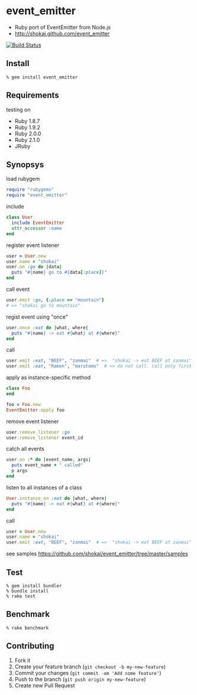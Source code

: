 event_emitter
=============

* Ruby port of EventEmitter from Node.js
* http://shokai.github.com/event_emitter

[![Build Status](https://travis-ci.org/shokai/event_emitter.svg)](https://travis-ci.org/shokai/event_emitter)


Install
-------

    % gem install event_emitter


Requirements
------------

testing on

* Ruby 1.8.7
* Ruby 1.9.2
* Ruby 2.0.0
* Ruby 2.1.0
* JRuby


Synopsys
--------

load rubygem
```ruby
require "rubygems"
require "event_emitter"
```

include
```ruby
class User
  include EventEmitter
  attr_accessor :name
end
```

register event listener
```ruby
user = User.new
user.name = "shokai"
user.on :go do |data|
  puts "#{name} go to #{data[:place]}"
end
```

call event
```ruby
user.emit :go, {:place => "mountain"}
# => "shokai go to mountain"
```

regist event using "once"
```ruby
user.once :eat do |what, where|
  puts "#{name} -> eat #{what} at #{where}"
end
```

call
```ruby
user.emit :eat, "BEEF", "zanmai"  # =>  "shokai -> eat BEEF at zanmai"
user.emit :eat, "Ramen", "marutomo"  # => do not call. call only first time.
```

apply as instance-specific method
```ruby
class Foo
end

foo = Foo.new
EventEmitter.apply foo
```

remove event listener
```ruby
user.remove_listener :go
user.remove_listener event_id
```

catch all events
```ruby
user.on :* do |event_name, args|
  puts event_name + " called"
  p args
end
```

listen to all instances of a class
```ruby
User.instance_on :eat do |what, where|
  puts "#{name} -> eat #{what} at #{where}"
end
```

call
```ruby
user = User.new
user.name = "shokai"
user.emit :eat, "BEEF", "zanmai"  # =>  "shokai -> eat BEEF at zanmai"
```


see samples https://github.com/shokai/event_emitter/tree/master/samples


Test
----

    % gem install bundler
    % bundle install
    % rake test


Benchmark
---------

    % rake benchmark


Contributing
------------
1. Fork it
2. Create your feature branch (`git checkout -b my-new-feature`)
3. Commit your changes (`git commit -am 'Add some feature'`)
4. Push to the branch (`git push origin my-new-feature`)
5. Create new Pull Request
